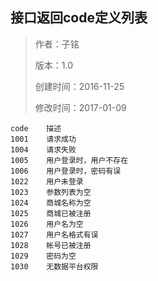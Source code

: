 ## 接口返回code定义列表

> 作者：子铭
>
> 版本：1.0
>
> 创建时间：2016-11-25
>
> 修改时间：2017-01-09



```
code	描述
1001	请求成功
1004	请求失败
1005    用户登录时，用户不存在
1006    用户登录时，密码有误
1022	用户未登录
1023	参数列表为空
1024	商城名称为空
1025	商城已被注册
1026	用户名为空
1027	用户名格式有误
1028	帐号已被注册
1029	密码为空
1030    无数据平台权限 
```

